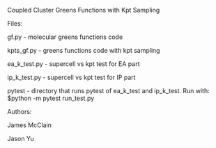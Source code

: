 Coupled Cluster Greens Functions with Kpt Sampling

Files:

gf.py - molecular greens functions code

kpts_gf.py - greens functions code with kpt sampling

ea_k_test.py - supercell vs kpt test for EA part

ip_k_test.py - supercell vs kpt test for IP part

pytest - directory that runs pytest of ea_k_test and ip_k_test. Run with:
         $python -m pytest run_test.py


Authors:

James McClain

Jason Yu

